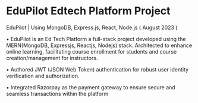 # EduPilot Edtech Platform Project
EduPilot | Using MongoDB, Express.js, React, Node.js ( August 2023 )

• EduPilot is an Ed Tech Platform a full-stack project developed using the MERN(MongoDB, Expressjs, Reactjs,
Nodejs) stack. Architected to enhance online learning, facilitating course enrollment for students and course
creation/management for instructors.

• Authored JWT (JSON Web Token) authentication for robust user identity verification and authorization.

• Integrated Razorpay as the payment gateway to ensure secure and seamless transactions within the platform
